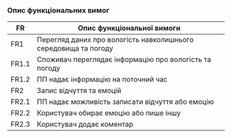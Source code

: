 ### Опис функціональних вимог

| FR | Опис функціональної вимоги |
| --- | --- |
|FR1|Перегляд даних про вологість навколишнього середовища та погоду|
|FR1.1|Споживач переглядає інформацію про вологість та погоду|
|FR1.2|ПП надає інформацію на поточний час|
|FR2|Запис відчуття та емоцій|
|FR2.1|ПП надає можливість записати відчуття або емоцію|
|FR2.2|Користувач обирає емоцію або пише іншу|
|FR2.3|Користувач додає коментар|
